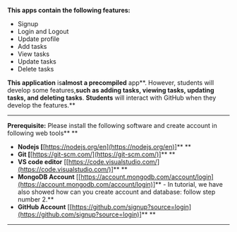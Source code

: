 

**This apps **contain** the following features:**

* Signup
* Login and Logout
* Update profile
* Add tasks
* View tasks
* Update tasks
* Delete tasks

**This **app**lication** is**almost **a** precompiled** app**. However, students will develop some features,**such as adding tasks, viewing tasks, updating tasks, and **deleting** tasks**. **Students** will interact with GitHub when they develop the features.**

---

**Prerequisite:** Please install the following software and create account in following web tools** **

* **Nodejs [**[https://nodejs.org/en](https://nodejs.org/en)]** **
* **Git [**[https://git-scm.com/](https://git-scm.com/)]** **
* **VS code editor** [[https://code.visualstudio.com/](https://code.visualstudio.com/)]** **
* **MongoDB Account** [[https://account.mongodb.com/account/login](https://account.mongodb.com/account/login)]** - In tutorial, we have also showed how can you create account and database: follow step number 2.**
* **GitHub Account** [[https://github.com/signup?source=login](https://github.com/signup?source=login)]** **

---
